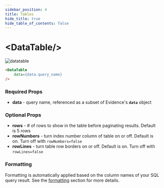 ```yaml
---
sidebar_position: 4
title: Tables
hide_title: true
hide_table_of_contents: false
---
```


<h1 class="community-header"><span class="gradient">&lt;DataTable/></span></h1>

![datatable](/img/datatable-medianrent.png)

```markdown
<DataTable
    data={data.query_name} 
/>
```
### Required Props
* **data** - query name, referenced as a subset of Evidence's **`data`** object

### Optional Props
* **rows** - # of rows to show in the table before paginating results. Default is 5 rows
* **rowNumbers** - turn index number column of table on or off. Default is on. Turn off with `rowNumbers=false`
* **rowLines** - turn table row borders on or off. Default is on. Turn off with `rowLines=false`

### Formatting
Formatting is automatically applied based on the column names of your SQL query result. See the [formatting](/queries/number-formatting) section for more details.




